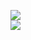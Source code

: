 [![](https://img.shields.io/badge/Made%20With-Github%20Spray-lightgrey.svg?style=for-the-badge&logo=github)](https://github.com/Annihil/github-spray#32360)  
[![](https://i.imgur.com/2DrTn0Z.gif)](https://github.com/Annihil/github-spray)